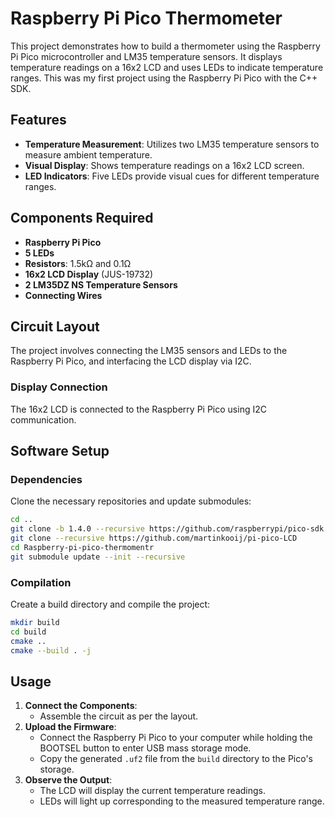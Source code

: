 # Raspberry Pi Pico Thermometer

This project demonstrates how to build a thermometer using the Raspberry Pi Pico microcontroller and LM35 temperature sensors. It displays temperature readings on a 16x2 LCD and uses LEDs to indicate temperature ranges. This was my first project using the Raspberry Pi Pico with the C++ SDK.

## Features

- **Temperature Measurement**: Utilizes two LM35 temperature sensors to measure ambient temperature.
- **Visual Display**: Shows temperature readings on a 16x2 LCD screen.
- **LED Indicators**: Five LEDs provide visual cues for different temperature ranges.

## Components Required

- **Raspberry Pi Pico**
- **5 LEDs**
- **Resistors**: 1.5kΩ and 0.1Ω
- **16x2 LCD Display** (JUS-19732)
- **2 LM35DZ NS Temperature Sensors**
- **Connecting Wires**

## Circuit Layout

The project involves connecting the LM35 sensors and LEDs to the Raspberry Pi Pico, and interfacing the LCD display via I2C.

### Display Connection

The 16x2 LCD is connected to the Raspberry Pi Pico using I2C communication.

## Software Setup

### Dependencies

Clone the necessary repositories and update submodules:

```bash
cd ..
git clone -b 1.4.0 --recursive https://github.com/raspberrypi/pico-sdk.git
git clone --recursive https://github.com/martinkooij/pi-pico-LCD
cd Raspberry-pi-pico-thermomentr
git submodule update --init --recursive
```

### Compilation

Create a build directory and compile the project:

```bash
mkdir build
cd build
cmake ..
cmake --build . -j
```

## Usage

1. **Connect the Components**:
   - Assemble the circuit as per the layout.
2. **Upload the Firmware**:
   - Connect the Raspberry Pi Pico to your computer while holding the BOOTSEL button to enter USB mass storage mode.
   - Copy the generated `.uf2` file from the `build` directory to the Pico's storage.
3. **Observe the Output**:
   - The LCD will display the current temperature readings.
   - LEDs will light up corresponding to the measured temperature range.
